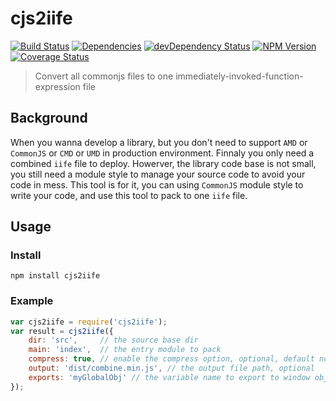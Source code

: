 
cjs2iife
========

[![Build Status](https://travis-ci.org/wuhy/cjs2iife.svg?branch=master)](https://travis-ci.org/wuhy/cjs2iife) [![Dependencies](https://img.shields.io/david/wuhy/cjs2iife.svg?style=flat)](https://david-dm.org/wuhy/cjs2iife)  [![devDependency Status](https://david-dm.org/wuhy/cjs2iife/dev-status.svg)](https://david-dm.org/wuhy/cjs2iife#info=devDependencies) [![NPM Version](https://img.shields.io/npm/v/cjs2iife.svg?style=flat)](https://npmjs.org/package/cjs2iife) [![Coverage Status](https://img.shields.io/coveralls/wuhy/cjs2iife.svg?style=flat)](https://coveralls.io/r/wuhy/cjs2iife)

> Convert all commonjs files to one immediately-invoked-function-expression file

## Background

When you wanna develop a library, but you don't need to support `AMD` or `CommonJS` or `CMD` or `UMD` in production environment. Finnaly you only need a combined `iife` file to deploy. Howerver, the library code base is not small, you still need a module style to manage your source code to avoid your code in mess. This tool is for it, you can using `CommonJS` module style to write your code, and use this tool to pack to one `iife` file.

## Usage

### Install

```shell
npm install cjs2iife
```

### Example

```javascript
var cjs2iife = require('cjs2iife');
var result = cjs2iife({
    dir: 'src',     // the source base dir
    main: 'index',  // the entry module to pack
    compress: true, // enable the compress option, optional, default not compress
    output: 'dist/combine.min.js', // the output file path, optional
    exports: 'myGlobalObj' // the variable name to export to window object, optional
});
```
